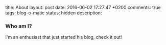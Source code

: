 title: About
layout: post
date: 2016-06-02 17:27:47 +0200
comments: true
tags: blog-o-matic
status: hidden
description:

### Who am I?

I'm an enthusiast that just started his blog, check it out!
